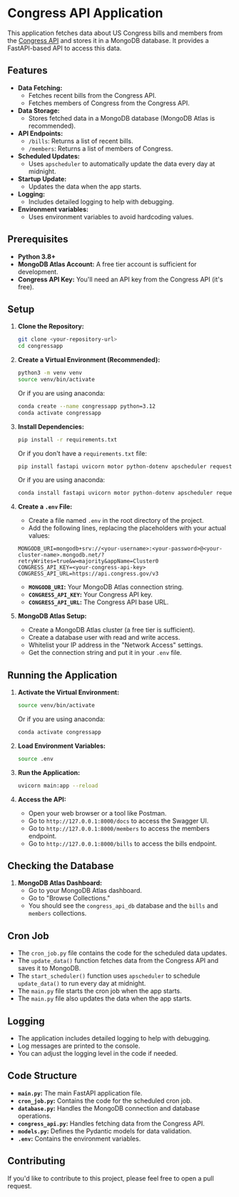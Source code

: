 # Congress API Application

This application fetches data about US Congress bills and members from the [Congress API](https://api.congress.gov/) and stores it in a MongoDB database. It provides a FastAPI-based API to access this data.

## Features

*   **Data Fetching:**
    *   Fetches recent bills from the Congress API.
    *   Fetches members of Congress from the Congress API.
*   **Data Storage:**
    *   Stores fetched data in a MongoDB database (MongoDB Atlas is recommended).
*   **API Endpoints:**
    *   `/bills`: Returns a list of recent bills.
    *   `/members`: Returns a list of members of Congress.
*   **Scheduled Updates:**
    *   Uses `apscheduler` to automatically update the data every day at midnight.
* **Startup Update:**
    * Updates the data when the app starts.
*   **Logging:**
    *   Includes detailed logging to help with debugging.
* **Environment variables:**
    * Uses environment variables to avoid hardcoding values.

## Prerequisites

*   **Python 3.8+**
*   **MongoDB Atlas Account:** A free tier account is sufficient for development.
*   **Congress API Key:** You'll need an API key from the Congress API (it's free).

## Setup

1.  **Clone the Repository:**
    ```bash
    git clone <your-repository-url>
    cd congressapp
    ```

2.  **Create a Virtual Environment (Recommended):**
    ```bash
    python3 -m venv venv
    source venv/bin/activate
    ```
    Or if you are using anaconda:
    ```bash
    conda create --name congressapp python=3.12
    conda activate congressapp
    ```

3.  **Install Dependencies:**
    ```bash
    pip install -r requirements.txt
    ```
    Or if you don't have a `requirements.txt` file:
    ```bash
    pip install fastapi uvicorn motor python-dotenv apscheduler requests
    ```
    Or if you are using anaconda:
    ```bash
    conda install fastapi uvicorn motor python-dotenv apscheduler requests
    ```

4.  **Create a `.env` File:**
    *   Create a file named `.env` in the root directory of the project.
    *   Add the following lines, replacing the placeholders with your actual values:

    ```
    MONGODB_URI=mongodb+srv://<your-username>:<your-password>@<your-cluster-name>.mongodb.net/?retryWrites=true&w=majority&appName=Cluster0
    CONGRESS_API_KEY=<your-congress-api-key>
    CONGRESS_API_URL=https://api.congress.gov/v3
    ```
    *   **`MONGODB_URI`:** Your MongoDB Atlas connection string.
    *   **`CONGRESS_API_KEY`:** Your Congress API key.
    * **`CONGRESS_API_URL`:** The Congress API base URL.

5.  **MongoDB Atlas Setup:**
    *   Create a MongoDB Atlas cluster (a free tier is sufficient).
    *   Create a database user with read and write access.
    *   Whitelist your IP address in the "Network Access" settings.
    *   Get the connection string and put it in your `.env` file.

## Running the Application

1.  **Activate the Virtual Environment:**
    ```bash
    source venv/bin/activate
    ```
    Or if you are using anaconda:
    ```bash
    conda activate congressapp
    ```

2.  **Load Environment Variables:**
    ```bash
    source .env
    ```

3.  **Run the Application:**
    ```bash
    uvicorn main:app --reload
    ```

4.  **Access the API:**
    *   Open your web browser or a tool like Postman.
    *   Go to `http://127.0.0.1:8000/docs` to access the Swagger UI.
    *   Go to `http://127.0.0.1:8000/members` to access the members endpoint.
    *   Go to `http://127.0.0.1:8000/bills` to access the bills endpoint.

## Checking the Database

1.  **MongoDB Atlas Dashboard:**
    *   Go to your MongoDB Atlas dashboard.
    *   Go to "Browse Collections."
    *   You should see the `congress_api_db` database and the `bills` and `members` collections.

## Cron Job

*   The `cron_job.py` file contains the code for the scheduled data updates.
*   The `update_data()` function fetches data from the Congress API and saves it to MongoDB.
*   The `start_scheduler()` function uses `apscheduler` to schedule `update_data()` to run every day at midnight.
* The `main.py` file starts the cron job when the app starts.
* The `main.py` file also updates the data when the app starts.

## Logging

*   The application includes detailed logging to help with debugging.
*   Log messages are printed to the console.
*   You can adjust the logging level in the code if needed.

## Code Structure

*   **`main.py`:** The main FastAPI application file.
*   **`cron_job.py`:** Contains the code for the scheduled cron job.
*   **`database.py`:** Handles the MongoDB connection and database operations.
*   **`congress_api.py`:** Handles fetching data from the Congress API.
*   **`models.py`:** Defines the Pydantic models for data validation.
* **`.env`:** Contains the environment variables.

## Contributing

If you'd like to contribute to this project, please feel free to open a pull request.
